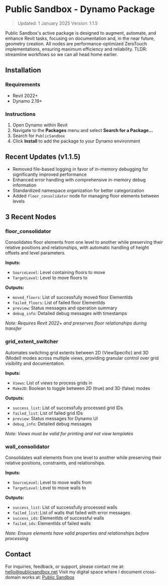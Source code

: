 # Public Sandbox - Dynamo Package
> Updated: 1 January 2025
> Version: 1.1.5

Public Sandbox's active package is designed to augment, automate, and enhance Revit tasks, focusing on documentation and, in the near future, geometry creation. All nodes are performance-optimized ZeroTouch implementations, ensuring maximum efficiency and reliability. TLDR: streamline workflows so we can all head home earlier.

## Installation

### Requirements
- Revit 2022+
- Dynamo 2.19+

### Instructions
1. Open Dynamo within Revit
2. Navigate to the **Packages** menu and select **Search for a Package...**
3. Search for `PublicSandbox`
4. Click **Install** to add the package to your Dynamo environment

## Recent Updates (v1.1.5)
- Removed file-based logging in favor of in-memory debugging for significantly improved performance
- Enhanced error handling with comprehensive in-memory debug information
- Standardized namespace organization for better categorization
- Added `floor_consolidator` node for managing floor elements between levels

## 3 Recent Nodes

### floor_consolidator
Consolidates floor elements from one level to another while preserving their relative positions and relationships, with automatic handling of height offsets and level parameters.

**Inputs:**
- `SourceLevel`: Level containing floors to move
- `TargetLevel`: Level to move floors to

**Outputs:**
- `moved_floors`: List of successfully moved floor ElementIds
- `failed_floors`: List of failed floor ElementIds
- `preview`: Status messages and operation summary
- `debug_info`: Detailed debug messages with timestamps

*Note: Requires Revit 2022+ and preserves floor relationships during transfer*

### grid_extent_switcher
Automates switching grid extents between 2D (ViewSpecific) and 3D (Model) modes across multiple views, providing granular control over grid visibility and documentation.

**Inputs:**
- `Views`: List of views to process grids in
- `Make2D`: Boolean to toggle between 2D (true) and 3D (false) modes

**Outputs:**
- `success_list`: List of successfully processed grid IDs
- `failed_list`: List of failed grid IDs
- `preview`: Status messages for Dynamo UI
- `debug_info`: Detailed debug messages

*Note: Views must be valid for printing and not view templates*

### wall_consolidator
Consolidates wall elements from one level to another while preserving their relative positions, constraints, and relationships.

**Inputs:**
- `SourceLevel`: Level to move walls from
- `TargetLevel`: Level to move walls to

**Outputs:**
- `success_list`: List of successfully processed walls
- `failed_list`: List of walls that failed with error messages
- `success_ids`: ElementIds of successful walls
- `failed_ids`: ElementIds of failed walls

*Note: Ensure elements have valid properties and relationships before processing*

## Contact

For inquiries, feedback, or support, please contact me at: hello@publicsandbox.net
Visit my digital space where I document cross-domain works at: [Public Sandbox](https://publicsandbox.net)
